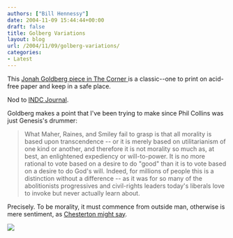```yaml
---
authors: ["Bill Hennessy"]
date: 2004-11-09 15:44:44+00:00
draft: false
title: Golberg Variations
layout: blog
url: /2004/11/09/golberg-variations/
categories:
- Latest
---
```


This [Jonah Goldberg piece in The Corner ](https://www.nationalreview.com/goldberg/goldberg.asp)is a classic--one to print on acid-free paper and keep in a safe place.




Nod to [INDC Journal](https://www.indcjournal.com/archives/001282.php).




Goldberg makes a point that I've been trying to make since Phil Collins was just Genesis's drummer:




> 

> 
> What Maher, Raines, and Smiley fail to grasp is that all morality is based upon transcendence -- or it is merely based on utilitarianism of one kind or another, and therefore it is not morality so much as, at best, an enlightened expediency or will-to-power. It is no more rational to vote based on a desire to do "good" than it is to vote based on a desire to do God's will. Indeed, for millions of people this is a distinction without a difference -- as it was for so many of the abolitionists progressives and civil-rights leaders today's liberals love to invoke but never actually learn about. 
> 
> 




Precisely. To be morality, it must commence from outside man, otherwise is mere sentiment, as [Chesterton might say](https://www.chesterton.org/gkc/theologian/whychristian.htm).

![](https://blog.billhennessy.com/aggbug.aspx?PostID=512)


